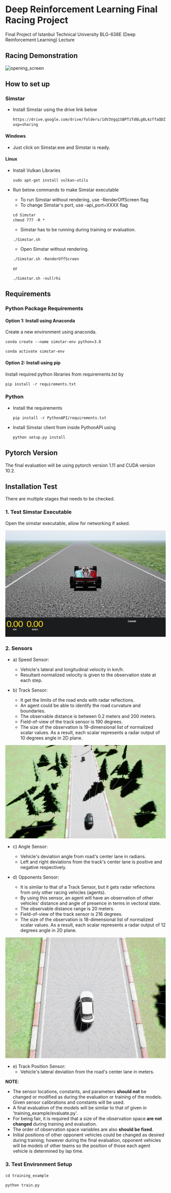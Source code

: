# Deep Reinforcement Learning Final Racing Project
Final Project of Istanbul Technical University BLG-638E (Deep Reinforcement Learning) Lecture

## Racing Demonstration

![opening_screen](PythonAPI/img/demo_video.gif)

## How to set up

### Simstar

- Install Simstar using the drive link below
  ```
  https://drive.google.com/drive/folders/1dV3Vgq1SBPTzTd8Lg8L4zffaQDZy5BvN?usp=sharing 
  ```

#### Windows

- Just click on Simstar.exe and Simstar is ready.

#### Linux

- Install Vulkan Libraries
  ```
  sudo apt-get install vulkan-utils
  ```

- Run below commands to make Simstar executable
    - To run Simstar without rendering, use -RenderOffScreen flag
    - To change Simstar's port, use -api_port=XXXX flag
    ```
    cd Simstar
    chmod 777 -R *
    ```
    - Simstar has to be running during training or evaluation.
    ```
    ./Simstar.sh
    ```
    - Open Simstar without rendering.
    ```
    ./Simstar.sh -RenderOffScreen
    ```
    or
    ```
    ./Simstar.sh -nullrhi
    ```

## Requirements

### Python Package Requirements

#### Option 1: Install using Anaconda
Create a new environment using anaconda. 
```
conda create --name simstar-env python=3.8
```
```
conda activate simstar-env
```

#### Option 2: Install using pip
	
Install required python libraries from requirements.txt by
```
pip install -r requirements.txt
```

### Python

- Install the requirements
  ```
  pip install -r PythonAPI/requirements.txt
  ```
- Install Simstar client from inside PythonAPI using
  ```
  python setup.py install
  ```

## Pytorch Version

The final evaluation will be using pytorch version 1.11 and CUDA version 10.2.

## Installation Test

There are multiple stages that needs to be checked.

### 1. Test Simstar Executable

Open the simstar executable, allow for networking if asked.

![opening_screen](PythonAPI/img/opening_image.png)

### 2. Sensors

* a) Speed Sensor:
    * Vehicle's lateral and longitudinal velocity in km/h.
    * Resultant normalized velocity is given to the observation state at each step.

* b) Track Sensor:
    * It get the limits of the road ends with radar reflections.
    * An agent could be able to identify the road curvature and boundaries.
    * The observable distance is between 0.2 meters and 200 meters.
    * Field-of-view of the track sensor is 190 degrees.
    * The size of the observation is 19-dimensional list of normalized scalar values. As a result, each scalar represents a radar output of 10 degrees angle in 2D plane.

![track_sensor](PythonAPI/img/track_sensor.png)

* c) Angle Sensor:
    * Vehicle's deviation angle from road's center lane in radians.
    * Left and right deviations from the track's center lane is positive and negative respectively.

* d) Opponents Sensor:
    * It is similar to that of a Track Sensor, but it gets radar reflections from only other racing vehicles (agents).
    * By using this sensor, an agent will have an observation of other vehicles' distance and angle of presence in terms in vectoral state.
    * The observable distance range is 20 meters.
    * Field-of-view of the track sensor is 216 degrees.
    * The size of the observation is 18-dimensional list of normalized scalar values. As a result, each scalar represents a radar output of 12 degrees angle in 2D plane.

![track_sensor](PythonAPI/img/opponents_sensor.png)

* e) Track Position Sensor:
    * Vehicle's lateral deviation from the road's center lane in meters.

**NOTE**:
* The sensor locations, constants, and parameters **should not** be changed or modified as during the evaluation or training of the models. Given sensor calibrations and constants will be used.
* A final evaluation of the models will be similar to that of given in 'training_example/evaluate.py'.
* For being fair, it is required that a size of the observation space **are not changed** during training and evaluation.
* The order of observation space variables are also **should be fixed**.
* Initial positions of other opponent vehicles could be changed as desired during training; however during the final evaluation, opponent vehicles will be models of other teams so the position of those each agent vehicle is determined by lap time.

### 3. Test Environment Setup

```
cd training_example
```
```
python train.py
```
